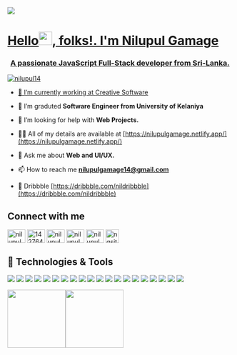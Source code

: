 <!-- [![Header](https://raw.githubusercontent.com/MartinHeinz/MartinHeinz/master/readme_header.png "Header")](https://martinheinz.dev/) -->

<a href="https://images.ctfassets.net/hrltx12pl8hq/5596z2BCR9KmT1KeRBrOQa/4070fd4e2f1a13f71c2c46afeb18e41c/shutterstock_451077043-hero1.jpg" target="blank"><img align="center" src="https://res.cloudinary.com/practicaldev/image/fetch/s--iQD0AUXm--/c_imagga_scale,f_auto,fl_progressive,h_420,q_auto,w_1000/https://thepracticaldev.s3.amazonaws.com/i/3z7wq9086tel9k2k3rce.jpg" />

<h1 align="left">Hello<img src="https://raw.githubusercontent.com/MartinHeinz/MartinHeinz/master/wave.gif" width="30px">, folks!. I'm Nilupul Gamage</h1>
<h3 align="center">A passionate JavaScript Full-Stack developer from Sri-Lanka.</h3>

<p align="left"> <img src="https://komarev.com/ghpvc/?username=nilupul14&label=Profile%20views&color=0e75b6&style=flat" alt="nilupul14" /> </p>

- 🔭 I’m currently working at [Creative Software](www.creativesoftware.com)

- 🌱 I’m graduted **Software Engineer from University of Kelaniya**

- 🤝 I’m looking for help with **Web Projects.**

- 👨‍💻 All of my details are available at [https://nilupulgamage.netlify.app/](https://nilupulgamage.netlify.app/)

- 💬 Ask me about **Web and UI/UX.**

- 📫 How to reach me **nilupulgamage14@gmail.com**

- 🏀 Dribbble [https://dribbble.com/nildribbble](https://dribbble.com/nildribbble)

## Connect with me
<p align="left">
<a href="https://www.linkedin.com/in/ng14/" target="blank"><img align="center" src="https://raw.githubusercontent.com/rahuldkjain/github-profile-readme-generator/master/src/images/icons/Social/linked-in-alt.svg" alt="nilupul" height="30" width="40" /></a>
<a href="https://stackoverflow.com/" target="blank"><img align="center" src="https://raw.githubusercontent.com/rahuldkjain/github-profile-readme-generator/master/src/images/icons/Social/stack-overflow.svg" alt="14276476" height="30" width="40" /></a>
<a href="https://web.facebook.com/hi.nilupul/" target="blank"><img align="center" src="https://raw.githubusercontent.com/rahuldkjain/github-profile-readme-generator/master/src/images/icons/Social/facebook.svg" alt="nilupul" height="30" width="40" /></a>
<a href="https://instagram.com" target="blank"><img align="center" src="https://raw.githubusercontent.com/rahuldkjain/github-profile-readme-generator/master/src/images/icons/Social/instagram.svg" alt="nilupul" height="30" width="40" /></a>
<a href="https://twitter.com" target="blank"><img align="center" src="https://raw.githubusercontent.com/rahuldkjain/github-profile-readme-generator/master/src/images/icons/Social/twitter.svg" alt="nilupul" height="30" width="40" /></a>
<a href="https://nilupulgamage.netlify.app/" target="blank"><img align="center" src="https://www.freepnglogos.com/uploads/logo-website-png/logo-website-file-globe-icon-svg-wikimedia-commons-21.png" alt="ngsite" height="30" width="30" /></a>
</p>
  
## 🔧 Technologies & Tools
![](https://img.shields.io/badge/OS-Linux-informational?style=flat&logo=linux&logoColor=white&color=2bbc8a)
![](https://img.shields.io/badge/Editor-IntelliJ_IDEA-informational?style=flat&logo=intellij-idea&logoColor=white&color=2bbc8a)
![](https://img.shields.io/badge/Editor-PyCharm-informational?style=flat&logo=pycharm-idea&logoColor=white&color=2bbc8a)
![](https://img.shields.io/badge/Code-Python-informational?style=flat&logo=python&logoColor=white&color=2bbc8a)
![](https://img.shields.io/badge/Code-JavaScript-informational?style=flat&logo=javascript&logoColor=white&color=2bbc8a)
![](https://img.shields.io/badge/Code-ReactJS-informational?style=flat&logo=react&logoColor=white&color=2bbc8a)
![](https://img.shields.io/badge/Code-TypeScript-informational?style=flat&logo=typescript&logoColor=white&color=2bbc8a)
![](https://img.shields.io/badge/Code-NodeJS-informational?style=flat&logo=nodejs&logoColor=white&color=2bbc8a)
![](https://img.shields.io/badge/Code-HTML-informational?style=flat&logo=html&logoColor=white&color=2bbc8a)
![](https://img.shields.io/badge/Code-SCSS-informational?style=flat&logo=scss&logoColor=white&color=2bbc8a)
![](https://img.shields.io/badge/Code-Java-informational?style=flat&logo=java&logoColor=white&color=2bbc8a)
![](https://img.shields.io/badge/Code-NodeJS-informational?style=flat&logo=nodejs&logoColor=white&color=2bbc8a)
![](https://img.shields.io/badge/Code-Spring-informational?style=flat&logo=spring&logoColor=white&color=2bbc8a)
![](https://img.shields.io/badge/Shell-Bash-informational?style=flat&logo=gnu-bash&logoColor=white&color=2bbc8a)
![](https://img.shields.io/badge/Tools-Oracle-informational?style=flat&logo=oracle&logoColor=white&color=2bbc8a)
![](https://img.shields.io/badge/Tools-MySQL-informational?style=flat&logo=mysql&logoColor=white&color=2bbc8a)
![](https://img.shields.io/badge/Tools-Figma-informational?style=flat&logo=figma&logoColor=white&color=2bbc8a)
![](https://img.shields.io/badge/Tools-adobeXD-informational?style=flat&logo=adobe-xd-shift&logoColor=white&color=2bbc8a)
![](https://img.shields.io/badge/Tools-adobePhotoshop-informational?style=flat&logo=photoshop-shift&logoColor=white&color=2bbc8a)
![](https://img.shields.io/badge/Cloud-Digital_Ocean-informational?style=flat&logo=digitalocean&logoColor=white&color=2bbc8a)


<!-- <p><img align="left" src="https://github-readme-stats.vercel.app/api/top-langs?username=nilupul14&show_icons=true&locale=en&layout=compact" alt="nilupul14" /></p> -->

<!-- <p>&nbsp;<img align="center" src="https://github-readme-stats.vercel.app/api?username=nilupul14&show_icons=true&locale=en" alt="nilupul14" /></p> -->


<img align="" height='130px' src="https://github-readme-stats.vercel.app/api?username=nilupul14&hide_title=true&show_icons=true&include_all_commits=true&line_height=21&bg_color=0,EC6C6C,FFD479,FFFC79,73FA79&theme=graywhite" /><img align="" height='130px' src="https://github-readme-stats.vercel.app/api/top-langs/?username=nilupul14&hide_title=true&layout=compact&bg_color=0,73FA79,73FDFF,7A81FF&theme=graywhite" />

